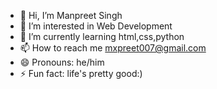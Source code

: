 - 👋 Hi, I’m Manpreet Singh
- 👀 I’m interested in Web Development
- 🌱 I’m currently learning html,css,python 
- 📫 How to reach me mxpreet007@gmail.com
- 😄 Pronouns: he/him
- ⚡ Fun fact: life's pretty good:)

<!---
elitecoderprofile/elitecoderprofile is a ✨ special ✨ repository because its `README.md` (this file) appears on your GitHub profile.
You can click the Preview link to take a look at your changes.
--->
